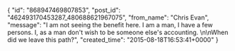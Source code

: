  {
   "id": "868947469807853",
   "post_id": "462493170453287_480688621967075",
   "from_name": "Chris Evan",
   "message": "I am not seeing the benefit here. I am a man, I have a few persons. I, as a man don't wish to be someone else's accounting. \n\nWhen did we leave this path?",
   "created_time": "2015-08-18T16:53:41+0000"
 }
